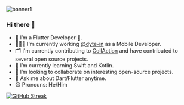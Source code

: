 ![banner1](https://images.weserv.nl/?url=https://user-images.githubusercontent.com/55953830/171988157-6c89b8bd-2c6f-4375-8001-61230d1c09ac.png&w=700&h=275&fit=contain&trim)

### Hi there 👋

- 🔭 I’m a Flutter Developer 💙.
- 👨🏻‍💻 I'm currently working [@dyte-in](https://www.dyte.io) as a Mobile Developer.
- 🗂️ I'm currently contributing to [CollAction](https://github.com/CollActionteam/collaction_app) and have contributed to several open source projects.
- 🌱 I’m currently learning Swift and Kotlin.
- 👯 I’m looking to collaborate on interesting open-source projects.
- 💬 Ask me about Dart/Flutter anytime.
- 😄 Pronouns: He/Him

[![GitHub Streak](http://github-readme-streak-stats.herokuapp.com?user=glitchpop-frenzy&theme=radical&hide_border=true&date_format=j%20M%5B%20Y%5D)](https://git.io/streak-stats)


<!-- - 📫 How to reach me: [<img src="https://user-images.githubusercontent.com/55953830/171826102-2592a222-208a-4cbb-ae54-4cb0eb131397.jpg" height="30px" width="30px">](https://www.twitter.com/sakshamgupta392) & [![LinkedIn]<img src="https://user-images.githubusercontent.com/55953830/171822038-ecb1e30c-8b12-45a5-bd41-874cff77574c.gif" height="30px" width="30px">](https://www.linkedin.com/in/sudo-saksham) -->
